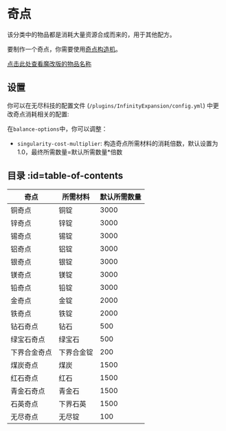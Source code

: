 # 奇点

该分类中的物品都是消耗大量资源合成而来的，用于其他配方。

要制作一个奇点，你需要使用[奇点构造机](./Singularity-Constructor)。

[点击此处查看魔改版的物品名称](./Singularities-changed)

## 设置

你可以在无尽科技的配置文件 (`/plugins/InfinityExpansion/config.yml`) 中更改奇点消耗相关的配置:

在`balance-options`中，你可以调整：

- `singularity-cost-multiplier`: 构造奇点所需材料的消耗倍数，默认设置为1.0，最终所需数量=默认所需数量*倍数

## 目录 :id=table-of-contents

| 奇点 | 所需材料 | 默认所需数量 |
| ----- | ----- | ----- |
| 铜奇点 | 铜锭 | 3000 |
| 锌奇点 | 锌锭 | 3000 |
| 锡奇点 | 锡锭 | 3000 |
| 铝奇点 | 铝锭 | 3000 |
| 银奇点 | 银锭 | 3000 |
| 镁奇点 | 镁锭 | 3000 |
| 铅奇点 | 铅锭 | 3000 |
| 金奇点 | 金锭 | 2000 |
| 铁奇点 | 铁锭 | 2000 |
| 钻石奇点 | 钻石 | 500 |
| 绿宝石奇点 | 绿宝石 | 500 |
| 下界合金奇点 | 下界合金锭 | 200 |
| 煤炭奇点 | 煤炭 | 1500 |
| 红石奇点 | 红石 | 1500 |
| 青金石奇点 | 青金石 | 1500 |
| 石英奇点 | 下界石英 | 1500 |
| 无尽奇点 | 无尽锭 | 100 |
